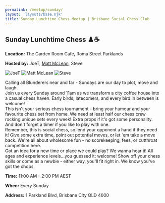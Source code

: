 ```yaml
---
permalink: /meetup/sunday/
layout: 'layouts/base.njk'
title: Sunday Lunchtime Chess Meetup | Brisbane Social Chess Club
---
```


<section class="section">
	<h2>Sunday Lunchtime Chess ♟️☕</h2>
	<p><strong>Location:</strong> The Garden Room Cafe, Roma Street Parklands</p>
	<p><strong>Hosted by:</strong> JoeT, <a href="https://github.com/LuckyNotGood">Matt McLean</a>, Steve</p>
	<div class="bio">
		<img
			src="https://avatars.githubusercontent.com/u/873384?s=400&v=4"
			alt="JoeT"
			class="bio-img"
		/>
		<img
			src="https://avatars.githubusercontent.com/u/172946035?v=4"
			alt="Matt McLean"
			class="bio-img"
		/>
		<img
			src="https://avatars.githubusercontent.com/u/873384?s=400&v=4"
			alt="Steve"
			class="bio-img"
		/>
	</div>
	<p>
		Calling all Blunderers near and far - Sundays are our day to plot, move and laugh. <br />
		Join us every Sunday around 11am as we transform a city coffee house into a casual chess haven. Early birds, latecomers, and every bird in between is welcome!  <br />
		This isn't your serious chess tournament - bring your humour and your favourite chess set from home. We need at least half our chess crew rocking unique sets every week! Extra props if it's got some personality. And don't forget a timer if you like to play with one.  <br />
		Remember, this is social chess, so lend your opponent a hand if they need it! Give some extra time, point out potential moves, or let 'em take a move back. We're all about wholesome fun - no scorekeeping, fees, or cutthroat competition here.  <br />
		Got an idea for a new time or place we could play? We wanna hear it! All ages and experience levels...you guessed it: welcome! Show off your chess skills or come as a newbie - either way, you'll fit right in. We know you've got the chops
	</p>
	<p><strong>Time:</strong> 11:00 AM – 2:00 PM AEST</p>
	<p><strong>When:</strong> Every Sunday</p>
	<p><strong>Address:</strong> 1 Parkland Blvd, Brisbane City QLD 4000</p>
	<div class="map">
		<!-- TODO -->
		<!-- <iframe
			src=""
			width="100%"
			height="250"
			style="border: 0; border-radius: 10px"
			allowfullscreen=""
			loading="lazy"
		></iframe> -->
	</div>
</section>
